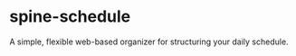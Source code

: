 spine-schedule
==============

A simple, flexible web-based organizer for structuring your daily schedule.
